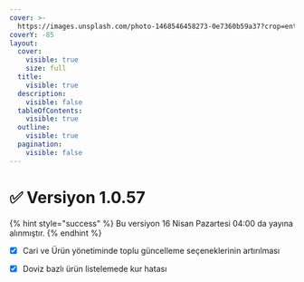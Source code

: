 ```yaml
---
cover: >-
  https://images.unsplash.com/photo-1468546458273-0e7360b59a37?crop=entropy&cs=srgb&fm=jpg&ixid=M3wxOTcwMjR8MHwxfHNlYXJjaHw2fHxzdW1lcnxlbnwwfHx8fDE3MTMzNjI5OTh8MA&ixlib=rb-4.0.3&q=85
coverY: -85
layout:
  cover:
    visible: true
    size: full
  title:
    visible: true
  description:
    visible: false
  tableOfContents:
    visible: true
  outline:
    visible: true
  pagination:
    visible: false
---
```


# ✅ Versiyon 1.0.57

{% hint style="success" %}
Bu versiyon 16 Nisan Pazartesi 04:00 da yayına alınmıştır.
{% endhint %}



* [x] Cari ve Ürün yönetiminde toplu güncelleme seçeneklerinin artırılması
* [x] Doviz bazlı ürün listelemede kur hatası

